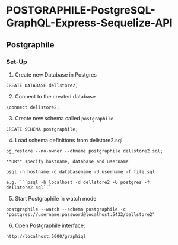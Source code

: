 # POSTGRAPHILE-PostgreSQL-GraphQL-Express-Sequelize-API

## Postgraphile
### Set-Up

1. Create new Database in Postgres

```CREATE DATABASE dellstore2;```

2. Connect to the created database

```\connect dellstore2;```

3. Create new schema called ```postgraphile```

```CREATE SCHEMA postgraphile;```

4. Load schema definitions from dellstore2.sql

```pg_restore --no-owner --dbname postgraphile dellstore2.sql;```

    **OR** specify hostname, database and username

```psql -h hostname -d databasename -U username -f file.sql```

    e.g. ```psql -h localhost -d dellstore2 -U postgres -f dellstore2.sql```
    
5. Start Postgraphile in watch mode

```postgraphile --watch --schema postgraphile -c "postgres://username:password@localhost:5432/dellstore2"```

6. Open Postgraphile interface:

```http://localhost:5000/graphiql```
